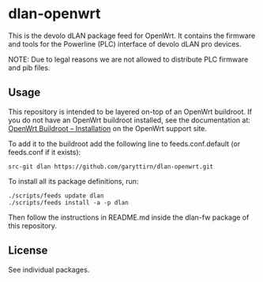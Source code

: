 # dlan-openwrt

This is the devolo dLAN package feed for OpenWrt.
It contains the firmware and tools for the Powerline (PLC) interface of devolo dLAN pro devices.

NOTE: Due to legal reasons we are not allowed to distribute PLC firmware and pib files.

## Usage

This repository is intended to be layered on-top of an OpenWrt buildroot. If you do not have an OpenWrt buildroot installed, see the documentation at: [OpenWrt Buildroot – Installation](http://wiki.openwrt.org/doc/howto/buildroot.exigence) on the OpenWrt support site.

To add it to the buildroot add the following line to feeds.conf.default (or feeds.conf if it exists):
```
src-git dlan https://github.com/garyttirn/dlan-openwrt.git
```

To install all its package definitions, run:
```
./scripts/feeds update dlan
./scripts/feeds install -a -p dlan
```

Then follow the instructions in README.md inside the dlan-fw package of this repository.

## License

See individual packages.
